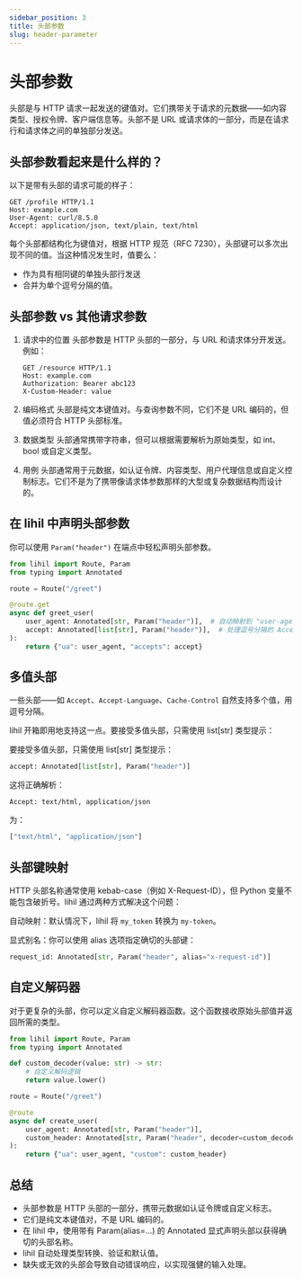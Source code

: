 ```yaml
---
sidebar_position: 3
title: 头部参数
slug: header-parameter
---
```


# 头部参数

头部是与 HTTP 请求一起发送的键值对。它们携带关于请求的元数据——如内容类型、授权令牌、客户端信息等。头部不是 URL 或请求体的一部分，而是在请求行和请求体之间的单独部分发送。

## 头部参数看起来是什么样的？

以下是带有头部的请求可能的样子：

```http
GET /profile HTTP/1.1
Host: example.com
User-Agent: curl/8.5.0
Accept: application/json, text/plain, text/html
```

每个头部都结构化为键值对，根据 HTTP 规范（RFC 7230），头部键可以多次出现不同的值。当这种情况发生时，值要么：

- 作为具有相同键的单独头部行发送
- 合并为单个逗号分隔的值。

## 头部参数 vs 其他请求参数

1. 请求中的位置
   头部参数是 HTTP 头部的一部分，与 URL 和请求体分开发送。例如：

   ```http
   GET /resource HTTP/1.1
   Host: example.com
   Authorization: Bearer abc123
   X-Custom-Header: value
   ```

2. 编码格式
   头部是纯文本键值对。与查询参数不同，它们不是 URL 编码的，但值必须符合 HTTP 头部标准。

3. 数据类型
   头部通常携带字符串，但可以根据需要解析为原始类型，如 int、bool 或自定义类型。

4. 用例
   头部通常用于元数据，如认证令牌、内容类型、用户代理信息或自定义控制标志。它们不是为了携带像请求体参数那样的大型或复杂数据结构而设计的。

## 在 lihil 中声明头部参数

你可以使用 `Param("header")` 在端点中轻松声明头部参数。

```python
from lihil import Route, Param
from typing import Annotated

route = Route("/greet")

@route.get
async def greet_user(
    user_agent: Annotated[str, Param("header")],  # 自动映射到 "user-agent"
    accept: Annotated[list[str], Param("header")],  # 处理逗号分隔的 Accept
):
    return {"ua": user_agent, "accepts": accept}
```

## 多值头部

一些头部——如 `Accept`、`Accept-Language`、`Cache-Control` 自然支持多个值，用逗号分隔。

lihil 开箱即用地支持这一点。要接受多值头部，只需使用 list[str] 类型提示：

要接受多值头部，只需使用 list[str] 类型提示：

```python
accept: Annotated[list[str], Param("header")]
```

这将正确解析：

```http
Accept: text/html, application/json
```

为：

```python
["text/html", "application/json"]
```

## 头部键映射

HTTP 头部名称通常使用 kebab-case（例如 X-Request-ID），但 Python 变量不能包含破折号。lihil 通过两种方式解决这个问题：

自动映射：默认情况下，lihil 将 `my_token` 转换为 `my-token`。

显式别名：你可以使用 alias 选项指定确切的头部键：

```python
request_id: Annotated[str, Param("header", alias="x-request-id")]
```

## 自定义解码器

对于更复杂的头部，你可以定义自定义解码器函数。这个函数接收原始头部值并返回所需的类型。

```python
from lihil import Route, Param
from typing import Annotated

def custom_decoder(value: str) -> str:
    # 自定义解码逻辑
    return value.lower()

route = Route("/greet")

@route
async def create_user(
    user_agent: Annotated[str, Param("header")],
    custom_header: Annotated[str, Param("header", decoder=custom_decoder)],
):
    return {"ua": user_agent, "custom": custom_header}
```

## 总结

- 头部参数是 HTTP 头部的一部分，携带元数据如认证令牌或自定义标志。
- 它们是纯文本键值对，不是 URL 编码的。
- 在 lihil 中，使用带有 Param(alias=...) 的 Annotated 显式声明头部以获得确切的头部名称。
- lihil 自动处理类型转换、验证和默认值。
- 缺失或无效的头部会导致自动错误响应，以实现强健的输入处理。